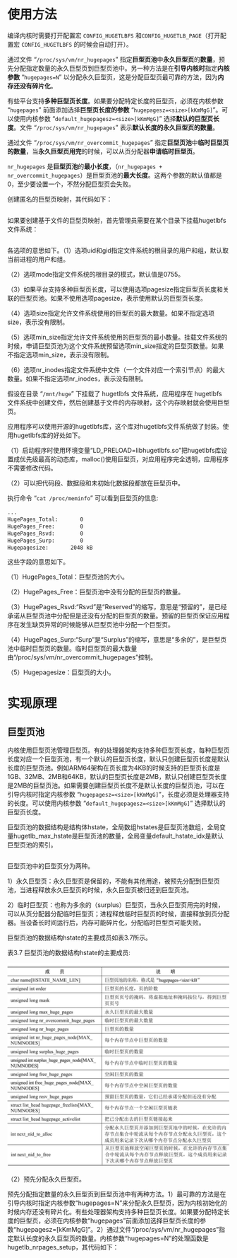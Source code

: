 

# 使用方法

编译内核时需要打开配置宏 `CONFIG_HUGETLBFS` 和`CONFIG_HUGETLB_PAGE`（打开配置宏 `CONFIG_HUGETLBFS` 的时候会自动打开）。



通过文件 “`/proc/sys/vm/nr_hugepages`” 指定**巨型页池**中**永久巨型页**的**数量**，预先分配指定数量的永久巨型页到巨型页池中。另一种方法是在**引导内核时**指定**内核参数** “`hugepages=N`” 以分配永久巨型页，这是分配巨型页最可靠的方法，因为**内存还没有碎片化**。

有些平台支持**多种巨型页长度**。如果要分配特定长度的巨型页，必须在内核参数 “`hugepages`” 前面添加选择**巨型页长度的参数** “`hugepagesz=<size>[kKmMgG]`”。可以使用内核参数 “`default_hugepagesz=<size>[kKmMgG]`” 选择**默认的巨型页长度**。文件 “`/proc/sys/vm/nr_hugepages`” 表示**默认长度的永久巨型页的数量**。

通过文件 “`/proc/sys/vm/nr_overcommit_hugepages`” 指定**巨型页池**中**临时巨型页的数量**，当**永久巨型页用完**的时候，可以从页分配器**申请临时巨型页**。

`nr_hugepages` 是**巨型页池**的**最小长度**，（`nr_hugepages + nr_overcommit_hugepages`）是巨型页池的**最大长度**。这两个参数的默认值都是0，至少要设置一个，不然分配巨型页会失败。


创建匿名的巨型页映射，其代码如下：

```

```

如果要创建基于文件的巨型页映射，首先管理员需要在某个目录下挂载hugetlbfs文件系统：

```

```

各选项的意思如下。（1）选项uid和gid指定文件系统的根目录的用户和组，默认取当前进程的用户和组。

（2）选项mode指定文件系统的根目录的模式，默认值是0755。

（3）如果平台支持多种巨型页长度，可以使用选项pagesize指定巨型页长度和关联的巨型页池。如果不使用选项pagesize，表示使用默认的巨型页长度。

（4）选项size指定允许文件系统使用的巨型页的最大数量。如果不指定选项size，表示没有限制。

（5）选项min_size指定允许文件系统使用的巨型页的最小数量。挂载文件系统的时候，申请巨型页池为这个文件系统预留选项min_size指定的巨型页数量。如果不指定选项min_size，表示没有限制。

（6）选项nr_inodes指定文件系统中文件（一个文件对应一个索引节点）的最大数量。如果不指定选项nr_inodes，表示没有限制。



假设在目录 “`/mnt/huge`” 下挂载了 hugetlbfs 文件系统，应用程序在 hugetlbfs 文件系统中创建文件，然后创建基于文件的内存映射，这个内存映射就会使用巨型页。



应用程序可以使用开源的hugetlbfs库，这个库对hugetlbfs文件系统做了封装。使用hugetlbfs库的好处如下。

（1）启动程序时使用环境变量“LD_PRELOAD=libhugetlbfs.so”把hugetlbfs库设置成优先级最高的动态库，malloc()使用巨型页，对应用程序完全透明，应用程序不需要修改代码。

（2）可以把代码段、数据段和未初始化数据段都放在巨型页中。



执行命令 “`cat /proc/meminfo`” 可以看到巨型页的信息:

```
...
HugePages_Total:       0
HugePages_Free:        0
HugePages_Rsvd:        0
HugePages_Surp:        0
Hugepagesize:       2048 kB
```

这些字段的意思如下。

（1）HugePages_Total：巨型页池的大小。

（2）HugePages_Free：巨型页池中没有分配的巨型页的数量。

（3）HugePages_Rsvd:“Rsvd”是“Reserved”的缩写，意思是“预留的”，是已经承诺从巨型页池中分配但是还没有分配的巨型页的数量。预留的巨型页保证应用程序在发生缺页异常的时候能够从巨型页池中分配一个巨型页。

（4）HugePages_Surp:“Surp”是“Surplus”的缩写，意思是“多余的”，是巨型页池中临时巨型页的数量。临时巨型页的最大数量由“/proc/sys/vm/nr_overcommit_hugepages”控制。

（5）Hugepagesize：巨型页的大小。

# 实现原理

## 巨型页池

内核使用巨型页池管理巨型页。有的处理器架构支持多种巨型页长度，每种巨型页长度对应一个巨型页池，有一个默认的巨型页长度，默认只创建巨型页长度是默认长度的巨型页池。例如ARM64架构在页长度为4KB的时候支持的巨型页长度是1GB、32MB、2MB和64KB，默认的巨型页长度是2MB，默认只创建巨型页长度是2MB的巨型页池。如果需要创建巨型页长度不是默认长度的巨型页池，可以在引导内核时指定内核参数 “`hugepagesz=<size>[kKmMgG]`”，长度必须是处理器支持的长度。可以使用内核参数 “`default_hugepagesz=<size>[kKmMgG]`” 选择默认的巨型页长度。

巨型页池的数据结构是结构体hstate，全局数组hstates是巨型页池数组，全局变量hugetlb_max_hstate是巨型页池的数量，全局变量default_hstate_idx是默认巨型页池的索引。

```

```

巨型页池中的巨型页分为两种。

1）永久巨型页：永久巨型页是保留的，不能有其他用途，被预先分配到巨型页池，当进程释放永久巨型页的时候，永久巨型页被归还到巨型页池。

2）临时巨型页：也称为多余的（surplus）巨型页，当永久巨型页用完的时候，可以从页分配器分配临时巨型页；进程释放临时巨型页的时候，直接释放到页分配器。当设备长时间运行后，内存可能碎片化，分配临时巨型页可能失败。

巨型页池的数据结构hstate的主要成员如表3.7所示。

表3.7 巨型页池的数据结构hstate的主要成员:

![2022-02-21-22-39-30.png](./images/2022-02-21-22-39-30.png)

（2）预先分配永久巨型页。

预先分配指定数量的永久巨型页到巨型页池中有两种方法。1）最可靠的方法是在引导内核时指定内核参数“hugepages=N”来分配永久巨型页，因为内核初始化的时候内存还没有碎片化。有些处理器架构支持多种巨型页长度。如果要分配特定长度的巨型页，必须在内核参数“hugepages”前面添加选择巨型页长度的参数“hugepagesz=<size>[kKmMgG]”。2）通过文件“/proc/sys/vm/nr_hugepages”指定默认长度的永久巨型页的数量。内核参数“hugepages=N”的处理函数是hugetlb_nrpages_setup，其代码如下：